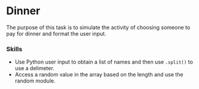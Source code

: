 # Dinner
The purpose of this task is to simulate the activity of choosing someone to pay for dinner and format the user input.

### Skills
- Use Python user input to obtain a list of names and then use `.split()` to use a delimeter.
- Access a random value in the array based on the length and use the random module.
